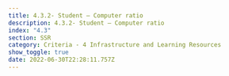 ```yaml
---
title: 4.3.2- Student – Computer ratio
description: 4.3.2- Student – Computer ratio
index: "4.3"
section: SSR
category: Criteria - 4 Infrastructure and Learning Resources
show_toggle: true
date: 2022-06-30T22:28:11.757Z
---
```


